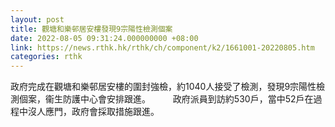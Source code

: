 ```yaml
---
layout: post
title: 觀塘和樂邨居安樓發現9宗陽性檢測個案
date: 2022-08-05 09:31:24.000000000 +08:00
link: https://news.rthk.hk/rthk/ch/component/k2/1661001-20220805.htm
categories: rthk
---
```


政府完成在觀塘和樂邨居安樓的圍封強檢，約1040人接受了檢測，發現9宗陽性檢測個案，衞生防護中心會安排跟進。
　　 
政府派員到訪約530戶，當中52戶在過程中沒人應門，政府會採取措施跟進。
